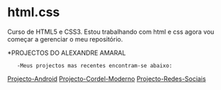# html.css
 Curso de HTML5 e CSS3.
 Estou trabalhando com html e css agora vou começar a gerenciar o meu repositório.

*PROJECTOS DO ALEXANDRE AMARAL 

       -Meus projectos mas recentes encontram-se abaixo:
 
 <a href="https://alexandreamaral27.github.io/projecto-android/site.html">Projecto-Android</a>
 <a href=" https://alexandreamaral27.github.io/projeto-cordel-moderno/">Projecto-Cordel-Moderno</a>
 <a href="">Projecto-Redes-Sociais</a>
